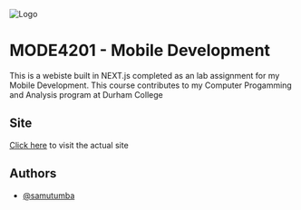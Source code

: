 
![Logo](https://mode4201.samutumba.com/logo.svg)


# MODE4201 - Mobile Development

This is a webiste built in NEXT.js completed as an lab assignment for my Mobile Development. This course contributes to my Computer Progamming and Analysis program at Durham College


## Site

[Click here](https://mode4201.samutumba.com/) to visit the actual site



## Authors

- [@samutumba](https://www.github.com/samutumba)

